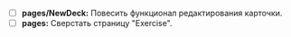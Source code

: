 - [ ] **pages/NewDeck:** Повесить функционал редактирования карточки.
- [ ] **pages:** Сверстать страницу "Exercise".